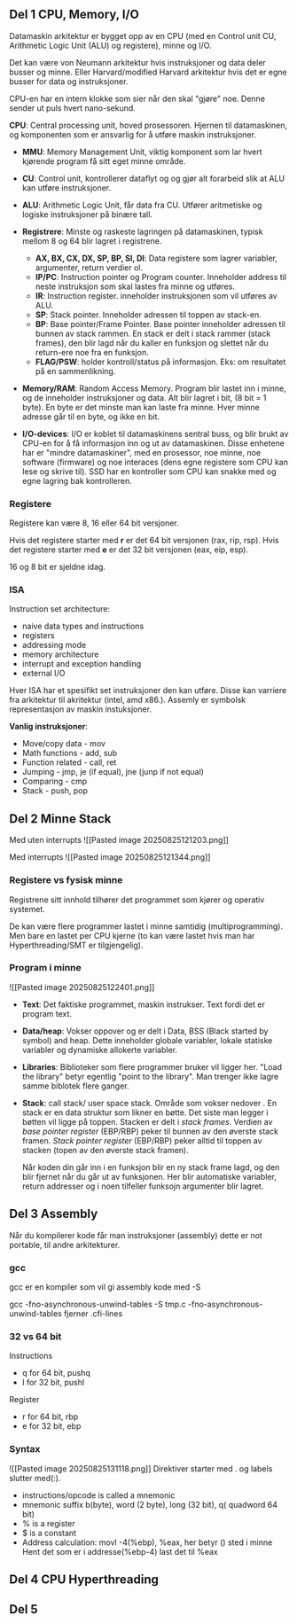 ## Del 1 CPU, Memory, I/O
Datamaskin arkitektur er bygget opp av en CPU (med en Control unit CU, Arithmetic Logic Unit (ALU) og registere), minne og I/O.

Det kan være von Neumann arkitektur hvis instruksjoner og data deler busser og minne. 
Eller Harvard/modified Harvard arkitektur hvis det er egne busser for data og instruksjoner.

CPU-en har en intern klokke som sier når den skal "gjøre" noe. Denne sender ut puls hvert nano-sekund.

**CPU**:  Central processing unit, hoved prosessoren. Hjernen til datamaskinen, og komponenten som er ansvarlig for å utføre maskin instruksjoner.
- **MMU**: Memory Management Unit, viktig komponent som lar hvert kjørende program få sitt eget minne område. 
- **CU**: Control unit, kontrollerer dataflyt og og gjør alt forarbeid slik at ALU kan utføre instruksjoner.
- **ALU**: Arithmetic Logic Unit, får data fra CU. Utfører aritmetiske og logiske instruksjoner på binære tall.
- **Registrere**: Minste og raskeste lagringen på datamaskinen, typisk mellom 8 og 64 blir lagret i registrene.
	- **AX, BX, CX, DX, SP, BP, SI, DI**: Data registere som lagrer variabler, argumenter, return verdier ol.
	- **IP/PC**: Instruction pointer og Program counter. Inneholder address til neste instruksjon som skal lastes fra minne og utføres.
	- **IR**: Instruction register. inneholder instruksjonen som vil utføres av ALU.
	- **SP**: Stack pointer. Inneholder adressen til toppen av stack-en.
	- **BP**: Base pointer/Frame Pointer. Base pointer inneholder adressen til bunnen av stack rammen. En stack  er delt i stack rammer (stack frames), den blir lagd når du kaller en funksjon og slettet når du return-ere noe fra en funksjon.
	- **FLAG/PSW**: holder kontroll/status på informasjon. Eks: om resultatet på en sammenlikning.
	  
- **Memory/RAM**: Random Access Memory. Program blir lastet inn i minne, og de inneholder instruksjoner og data. Alt blir lagret i bit, (8 bit = 1 byte).  En byte er det minste man kan laste fra minne. Hver minne adresse går til en byte, og ikke en bit.
  
- **I/O-devices**: I/O er koblet til datamaskinens sentral buss, og blir brukt av CPU-en for å få informasjon inn og ut av datamaskinen. Disse enhetene har er "mindre datamaskiner", med en prosessor, noe minne, noe software (firmware) og noe interaces (dens egne registere som CPU kan lese og skrive til). SSD har en kontroller som CPU kan snakke med og egne lagring bak kontrolleren.
  

### Registere
Registere kan være 8, 16 eller 64 bit versjoner.  

Hvis det registere starter med **r** er det 64 bit versjonen (rax, rip, rsp).
Hvis det registere starter med **e** er det 32 bit versjonen (eax, eip, esp).

16 og 8 bit er sjeldne idag.

### ISA
Instruction set architecture:
- naive data types and instructions
- registers
- addressing mode
- memory architecture
- interrupt and exception handling
- external I/O

Hver ISA har et spesifikt set instruksjoner den kan utføre. Disse kan varriere fra arkitektur til akritektur (intel, amd x86.). Assemly er symbolsk representasjon av maskin instuksjoner. 


**Vanlig instruksjoner**:
- Move/copy data - mov
- Math functions - add, sub
- Function related - call, ret
- Jumping - jmp, je (if equal), jne (junp if not equal)
- Comparing - cmp
- Stack - push, pop


## Del 2 Minne Stack
Med uten interrupts
![[Pasted image 20250825121203.png]]

Med interrupts
![[Pasted image 20250825121344.png]]
### Registere vs fysisk minne
Registrene sitt innhold tilhører det programmet som kjører og operativ systemet. 

De kan være flere programmer lastet i minne samtidig (multiprogramming). Men bare en lastet per CPU kjerne (to kan være lastet hvis man har Hyperthreading/SMT er tilgjengelig).


### Program i minne
![[Pasted image 20250825122401.png]]


- **Text**: Det faktiske programmet, maskin instrukser. Text fordi det er program text.  
- **Data/heap**: Vokser oppover og er delt i Data, BSS (Black started by symbol) and heap. Dette inneholder globale variabler, lokale statiske variabler og dynamiske allokerte variabler.  
- **Libraries**: Biblioteker som flere programmer bruker vil ligger her. "Load the library" betyr egentlig "point to the library". Man trenger ikke lagre samme biblotek flere ganger.
- **Stack**: call stack/ user space stack. Område som vokser nedover . En stack er en data struktur som likner en bøtte. Det siste man legger i bøtten vil ligge på toppen. Stacken er delt i *stack frames*. Verdien av *base pointer register* (EBP/RBP) peker til bunnen av den øverste stack framen.  *Stack pointer register* (EBP/RBP) peker alltid til toppen av stacken (topen av den øverste stack framen). 
  
  Når koden din går inn i en funksjon blir en ny stack frame lagd, og den blir fjernet når du går ut av funksjonen. Her blir automatiske variabler, return addresser og i noen tilfeller funksojn argumenter blir lagret. 

## Del 3 Assembly
Når du kompilerer kode får man instruksjoner (assembly) dette er not portable, til andre arkitekturer.
 
### gcc
gcc er en kompiler som vil gi assembly kode med -S

gcc -fno-asynchronous-unwind-tables -S tmp.c
-fno-asynchronous-unwind-tables fjerner .cfi-lines

### 32 vs 64 bit
Instructions
- q for 64 bit, pushq
- l for 32 bit, pushl

Register
- r for 64 bit, rbp
- e for 32 bit, ebp

### Syntax
![[Pasted image 20250825131118.png]]
Direktiver starter med . og labels slutter med(:). 

- instructions/opcode is called a mnemonic
- mnemonic suffix b(byte), word (2 byte), long (32 bit), q( quadword 64 bit)
- % is a register
- $ is a constant
- Address calculation: movl -4(%ebp), %eax, her betyr () sted i minne
  Hent det som er i addresse(%ebp-4) last det til %eax



## Del 4 CPU Hyperthreading



## Del 5
